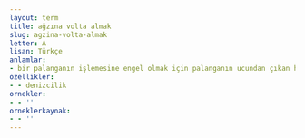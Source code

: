 ```yaml
---
layout: term
title: ağzına volta almak
slug: agzina-volta-almak
letter: A
lisan: Türkçe
anlamlar:
- bir palanganın işlemesine engel olmak için palanganın ucundan çıkan halatı geçici olarak makaranın arasından geçirip sıkıştırmak
ozellikler:
- - denizcilik
ornekler:
- - ''
orneklerkaynak:
- - ''
---
```

